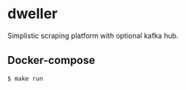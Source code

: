 dweller
=======

Simplistic scraping platform with optional kafka hub.

## Docker-compose

```shell
$ make run
```
